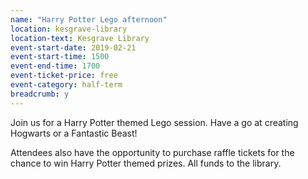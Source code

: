 ```yaml
---
name: "Harry Potter Lego afternoon"
location: kesgrave-library
location-text: Kesgrave Library
event-start-date: 2019-02-21
event-start-time: 1500
event-end-time: 1700
event-ticket-price: free
event-category: half-term
breadcrumb: y
---
```


Join us for a Harry Potter themed Lego session. Have a go at creating Hogwarts or a Fantastic Beast!

Attendees also have the opportunity to purchase raffle tickets for the chance to win Harry Potter themed prizes. All funds to the library.
